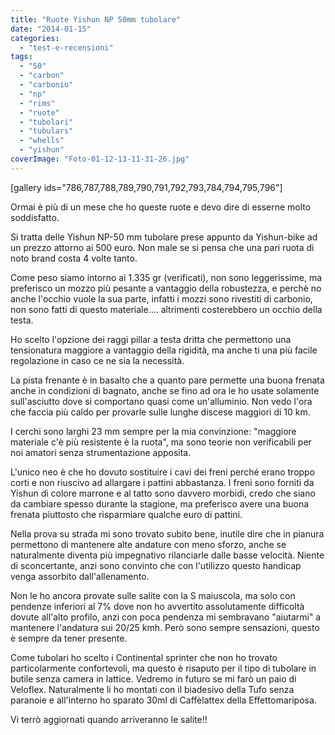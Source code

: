 ```yaml
---
title: "Ruote Yishun NP 50mm tubolare"
date: "2014-01-15"
categories: 
  - "test-e-recensioni"
tags: 
  - "50"
  - "carbon"
  - "carbonio"
  - "np"
  - "rims"
  - "ruote"
  - "tubolari"
  - "tubulars"
  - "whells"
  - "yishun"
coverImage: "Foto-01-12-13-11-31-26.jpg"
---
```


\[gallery ids="786,787,788,789,790,791,792,793,784,794,795,796"\]

Ormai è più di un mese che ho queste ruote e devo dire di esserne molto soddisfatto.

Si tratta delle Yishun NP-50 mm tubolare prese appunto da Yishun-bike ad un prezzo attorno ai 500 euro. Non male se si pensa che una pari ruota di noto brand costa 4 volte tanto.

Come peso siamo intorno ai 1.335 gr (verificati), non sono leggerissime, ma preferisco un mozzo più pesante a vantaggio della robustezza, e perchè no anche l'occhio vuole la sua parte, infatti i mozzi sono rivestiti di carbonio, non sono fatti di questo materiale.... altrimenti costerebbero un occhio della testa.

Ho scelto l'opzione dei raggi pillar a testa dritta che permettono una tensionatura maggiore a vantaggio della rigidità, ma anche ti una più facile regolazione in caso ce ne sia la necessità.

La pista frenante è in basalto che a quanto pare permette una buona frenata anche in condizioni di bagnato, anche se fino ad ora le ho usate solamente sull'asciutto dove si comportano quasi come un'alluminio. Non vedo l'ora che faccia più caldo per provarle sulle lunghe discese maggiori di 10 km.

I cerchi sono larghi 23 mm sempre per la mia convinzione: "maggiore materiale c'è più resistente è la ruota", ma sono teorie non verificabili per noi amatori senza strumentazione apposita.

L'unico neo è che ho dovuto sostituire i cavi dei freni perché erano troppo corti e non riuscivo ad allargare i pattini abbastanza. I freni sono forniti da Yishun di colore marrone e al tatto sono davvero morbidi, credo che siano da cambiare spesso durante la stagione, ma preferisco avere una buona frenata piuttosto che risparmiare qualche euro di pattini.

Nella prova su strada mi sono trovato subito bene, inutile dire che in pianura permettono di mantenere alte andature con meno sforzo, anche se naturalmente diventa più impegnativo rilanciarle dalle basse velocità. Niente di sconcertante, anzi sono convinto che con l'utilizzo questo handicap venga assorbito dall'allenamento.

Non le ho ancora provate sulle salite con la S maiuscola, ma solo con pendenze inferiori al 7% dove non ho avvertito assolutamente difficoltà dovute all'alto profilo, anzi con poca pendenza mi sembravano "aiutarmi" a mantenere l'andatura sui 20/25 kmh. Però sono sempre sensazioni, questo è sempre da tener presente.

Come tubolari ho scelto i Continental sprinter che non ho trovato particolarmente confortevoli, ma questo è risaputo per il tipo di tubolare in butile senza camera in lattice. Vedremo in futuro se mi farò un paio di Veloflex. Naturalmente li ho montati con il biadesivo della Tufo senza paranoie e all'interno ho sparato 30ml di Caffèlattex della Effettomariposa.

Vi terrò aggiornati quando arriveranno le salite!!
